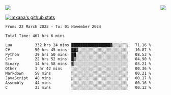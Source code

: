 <p>
  <a href="https://count.getloli.com/"><img src="https://count.getloli.com/get/@xana.readme?theme=moebooru-h"></a>
  <img src="https://weather-icon.journeyad.repl.co/@hangzhou?v=1" align="right">
</p>


<a href="https://github.com/imxana"><img align="center" src="https://github-readme-stats.vercel.app/api?username=imxana&show_icons=true&include_all_commits=true&hide_border=tru&custom_title=imxana%27s%20Github%20Stats" alt="imxana's github stats" /></a> 

<!--START_SECTION:waka-->

```txt
From: 22 March 2023 - To: 01 November 2024

Total Time: 467 hrs 6 mins

Lua          332 hrs 24 mins █████████████████▓░░░░░░░   71.16 %
C#           50 hrs 45 mins  ██▓░░░░░░░░░░░░░░░░░░░░░░   10.87 %
Python       39 hrs 50 mins  ██░░░░░░░░░░░░░░░░░░░░░░░   08.53 %
C++          22 hrs 52 mins  █▒░░░░░░░░░░░░░░░░░░░░░░░   04.90 %
Binary       14 hrs 58 mins  ▓░░░░░░░░░░░░░░░░░░░░░░░░   03.21 %
Other        1 hr 42 mins    ░░░░░░░░░░░░░░░░░░░░░░░░░   00.36 %
Markdown     58 mins         ░░░░░░░░░░░░░░░░░░░░░░░░░   00.21 %
JavaScript   48 mins         ░░░░░░░░░░░░░░░░░░░░░░░░░   00.17 %
Assembly     44 mins         ░░░░░░░░░░░░░░░░░░░░░░░░░   00.16 %
C            33 mins         ░░░░░░░░░░░░░░░░░░░░░░░░░   00.12 %
```

<!--END_SECTION:waka-->
